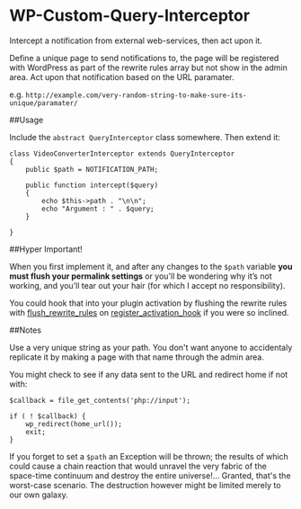 # WP-Custom-Query-Interceptor

Intercept a notification from external web-services, then act upon it.

Define a unique page to send notifications to,
the page will be registered with WordPress as part of the rewrite rules array but not show in the admin area.
Act upon that notification based on the URL paramater.

e.g. `http://example.com/very-random-string-to-make-sure-its-unique/paramater/`

##Usage

Include the `abstract QueryInterceptor` class somewhere. Then extend it:

    class VideoConverterInterceptor extends QueryInterceptor
    {
        public $path = NOTIFICATION_PATH;

        public function intercept($query)
        {
            echo $this->path . "\n\n";
            echo "Argument : " . $query;
        }

    }

##Hyper Important!

When you first implement it, and after any changes to the `$path` variable **you must flush your permalink settings** or you'll be wondering why it’s not working, and you’ll tear out your hair (for which I accept no responsibility).

You could hook that into your plugin activation by flushing the rewrite rules with [flush_rewrite_rules](https://codex.wordpress.org/Function_Reference/flush_rewrite_rules_) on [register_activation_hook](https://codex.wordpress.org/Function_Reference/register_activation_hook) if you were so inclined.

##Notes

Use a very unique string as your path. You don't want anyone to accidentaly replicate it by making a page with that name through the admin area.

You might check to see if any data sent to the URL and redirect home if not with:

    $callback = file_get_contents('php://input');

    if ( ! $callback) {
        wp_redirect(home_url());
        exit;
    }

If you forget to set a `$path` an Exception will be thrown; the results of which could cause a chain reaction that would unravel the very fabric of the space-time continuum and destroy the entire universe!… Granted, that's the worst-case scenario. The destruction however might be limited merely to our own galaxy.
